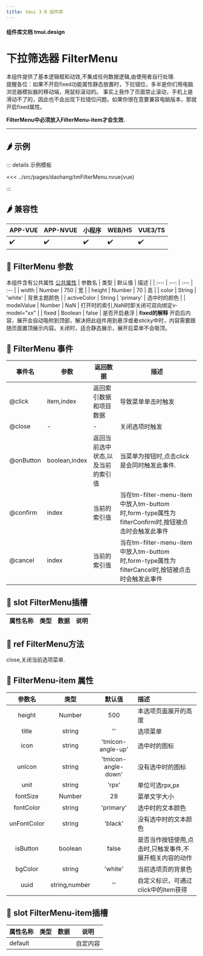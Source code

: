 ```yaml
---
title: tmui 3.0 组件库
---
```


<script setup>
import webview from '../components/mobileWebview.vue'
</script>

#### 组件库文档 tmui.design

# 下拉筛选器 FilterMenu
本组件提供了基本逻辑框和动效,不集成任何数据逻辑,由使用者自行处理.<br>
提醒各位：如果不开启fixed功能属性静态放置时，下拉错位，多半是你们用电脑浏览器模拟器的移动端，用鼠标滚动的。
事实上我作了页面禁止滚动，手机上是滑动不了的，因此也不会出现下拉错位问题。如果你很在意要兼容电脑版本，那就开启fixed属性。

**FilterMenu中必须放入FilterMenu-item才会生效.**

---

## :hot_pepper: 示例

<webview url="https://tmui.design/h5/#/pages/daohang/tmFilterMenu"></webview>

::: details 示例模板

<<< ../src/pages/daohang/tmFilterMenu.nvue{vue}

:::

## :hot_pepper: 兼容性

| APP-VUE | APP-NVUE | 小程序 | WEB/H5 | VUE3/TS |
| --- | --- | --- | --- | --- |
| :heavy_check_mark: | :heavy_check_mark: | :heavy_check_mark: | :heavy_check_mark: | :heavy_check_mark: |

## :seedling: FilterMenu 参数
本组件含有公共属性 [公共属性](/spec/组件公共样式.html)
| 参数名 | 类型 | 默认值 | 描述 |
| :--: | :--: | :--: | :-- |
| width | Number | 750 | 宽 |
| height | Number | 70 | 高 |
| color | String | 'white' | 背景主题颜色 |
| activeColor | String | 'primary' | 选中时的颜色 |
| modelValue | Number | NaN | 打开时的索引,NaN时即关闭可双向绑定v-model="xx" |
| fixed | Boolean | false | 是否开启悬浮 |
**fixed的解释**
开启后内容，展开会自动吸附到顶部，解决把此组件用到悬浮或者sticky中时，内容需要跟随页面置顶展示内容。关闭时，适合静态展示，展开后菜单不会吸顶。

## :rose: FilterMenu 事件
| 事件名 | 参数 | 返回数据 | 描述 |
| --- | --- | --- | --- |
| @click | item,index | 返回索引数据和项目数据 | 导致菜单单击时触发 |
| @close | - | - | 关闭选项时触发 |
| @onButton | boolean,index | 返回当前选中状态,以及当前的索引值 | 当菜单为按钮时,点击click是会同时触发此事件. |
| @confirm | index | 当前的索引值 | 当在tm-filter-menu-item中放入tm-buttom时,form-type属性为filterConfirm时,按钮被点击时会触发此事件 |
| @cancel | index | 当前的索引值 | 当在tm-filter-menu-item中放入tm-buttom时,form-type属性为filterCancel时,按钮被点击时会触发此事件 |

## :corn: slot FilterMenu插槽
| 属性名称 | 类型 | 数据 | 说明 |
| --- | --- | --- | --- |


## :green_salad: ref FilterMenu方法
close,关闭当前选项菜单.

## :green_salad: FilterMenu-item 属性

| 参数名 | 类型 | 默认值 | 描述 |
| :--: | :--: | :--: | :-- |
| height | Number | 500 | 本选项页面展开的高度 |
| title | string | '' | 选项菜单 |
| icon | string | 'tmicon-angle-up' | 选中时的图标 |
| unIcon | string | 'tmicon-angle-down' | 没有选中时的图标 |
| unit | string | 'rpx' | 单位可选rpx,px |
| fontSize | Number | 28 | 菜单文字大小 |
| fontColor | string | 'primary' | 选中时的文本颜色 |
| unFontColor | string | 'black' | 没有选中时的文本颜色 |
| isButton | boolean | false | 是否当作按钮使用,点击时,只触发事件,不展开相关内容的动作 |
| bgColor | string | 'white' | 当前选项页的背景色|
| uuid | string,number | '' | 自定义标识，可通过click中的item获得 |

## :corn: slot FilterMenu-item插槽
| 属性名称 | 类型 | 数据 | 说明 |
| --- | --- | --- | --- |
| default |  |  | 自定内容 |
